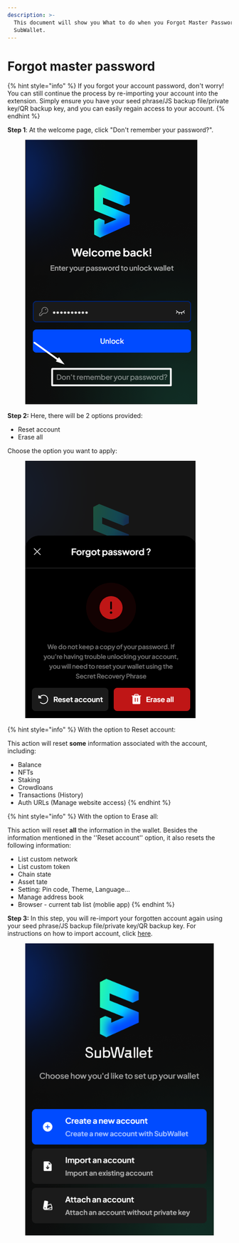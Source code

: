 ```yaml
---
description: >-
  This document will show you What to do when you Forgot Master Password on
  SubWallet.
---
```


# Forgot master password

{% hint style="info" %}
If you forgot your account password, don't worry! You can still continue the process by re-importing your account into the extension. Simply ensure you have your seed phrase/JS backup file/private key/QR backup key, and you can easily regain access to your account.
{% endhint %}

**Step 1**: At the welcome page, click "Don't remember your password?".

<figure><img src="../../../.gitbook/assets/image (9).png" alt=""><figcaption></figcaption></figure>

**Step 2:** Here, there will be 2 options provided:

* Reset account
* Erase all

Choose the option you want to apply:

<figure><img src="../../../.gitbook/assets/image (12).png" alt=""><figcaption></figcaption></figure>

{% hint style="info" %}
With the option to Reset account:

This action will reset **some** information associated with the account, including:&#x20;

* Balance&#x20;
* NFTs&#x20;
* Staking
* Crowdloans
* Transactions (History)
* Auth URLs (Manage website access)
{% endhint %}

{% hint style="info" %}
With the option to Erase all:

This action will reset **all** the information in the wallet. Besides the information mentioned in the ''Reset account'' option, it also resets the following information:

* List custom network
* List custom token
* Chain state&#x20;
* Asset tate&#x20;
* Setting: Pin code, Theme, Language...
* Manage address book
* Browser - current tab list (moblie app)
{% endhint %}

**Step 3:** In this step, you will re-import your forgotten account again using your seed phrase/JS backup file/private key/QR backup key. For instructions on how to import account, click [here](../../account-management/import-and-restore-an-account.md).

<figure><img src="../../../.gitbook/assets/image.png" alt=""><figcaption></figcaption></figure>

